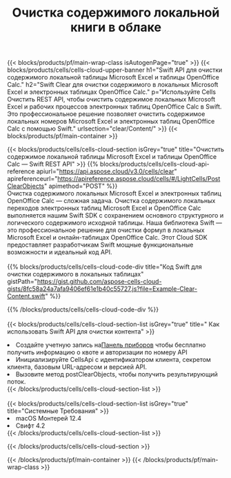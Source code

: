 ﻿---
title:  Очистка содержимого локальной книги в облаке
description: Облачные API и SDK для очистки контента по телефонам Microsoft и OpenOffice Calc. Очистка содержимого локальных таблиц с помощью облака Cells API. SDK поддерживает различные языки разработки. К ним относятся Android, C#, Go, Java, NodeJS, Perl, PHP, Python, Ruby и Swift.
url: /ru/swift/clear/content/
---
{{< blocks/products/pf/main-wrap-class isAutogenPage="true" >}}
{{< blocks/products/cells/cells-cloud-upper-banner h1="Swift API для очистки содержимого локальной таблицы Microsoft Excel и таблицы OpenOffice Calc." h2="Swift Clear для очистки содержимого в локальных Microsoft Excel и электронных таблицах OpenOffice Calc." p="Используйте Cells Очистить REST API, чтобы очистить содержимое локальных Microsoft Excel и рабочих процессов электронных таблиц OpenOffice Calc в Swift. Это профессиональное решение позволяет очистить содержимое локальных номеров Microsoft Excel и электронных таблиц OpenOffice Calc с помощью Swift." urlsection="clear/Content/" >}}
{{< blocks/products/pf/main-container >}}

{{< blocks/products/cells/cells-cloud-section isGrey="true" title="Очистить содержимое локальной таблицы Microsoft Excel и таблицы OpenOffice Calc — Swift REST API" >}}
{{% blocks/products/cells/cells-cloud-api-reference apiurl="https://api.aspose.cloud/v3.0/cells/clear" apireferenceurl="https://apireference.aspose.cloud/cells/#/LightCells/PostClearObjects" apimethod="POST" %}}
<br/>
Очистка содержимого локальных Microsoft Excel и электронных таблиц OpenOffice Calc — сложная задача. Очистка содержимого локальных переходов электронных таблиц Microsoft Excel и OpenOffice Calc выполняется нашим Swift SDK с сохранением основного структурного и логического содержимого исходной таблицы. Наша библиотека Swift — это профессиональное решение для очистки формул в локальных Microsoft Excel и онлайн-таблицах OpenOffice Calc. Этот Cloud SDK предоставляет разработчикам Swift мощные функциональные возможности и идеальный код API.
<br/>
<br/>
{{% blocks/products/cells/cells-cloud-code-div title="Код Swift для очистки содержимого в локальных таблицах" gistPath="https://gist.github.com/aspose-cells-cloud-gists/8fc58a24a7afa9406ef61e1b40c55727.js?file=Example-Clear-Content.swift" %}}
  
{{% /blocks/products/cells/cells-cloud-code-div %}}
<br/>
<br/>
{{< blocks/products/cells/cells-cloud-section-list isGrey="true" title=" Как использовать Swift API для очистки контента" >}}
<li> Создайте учетную запись на<a href="https://dashboard.aspose.cloud/">Панель приборов</a> чтобы бесплатно получить информацию о квоте и авторизации по номеру API</li>
<li>Инициализируйте CellsApi с идентификатором клиента, секретом клиента, базовым URL-адресом и версией API.</li>
<li>Вызовите метод postClearObjects, чтобы получить результирующий поток.</li>
{{< /blocks/products/cells/cells-cloud-section-list >}}
<br/>
<br/>
{{< blocks/products/cells/cells-cloud-section-list isGrey="true" title="Системные Требования" >}}
<li>macOS Монтерей 12.4</li>
<li>Свифт 4.2</li>
{{< /blocks/products/cells/cells-cloud-section-list >}}

{{< /blocks/products/cells/cells-cloud-section >}}

{{< /blocks/products/pf/main-container >}}
{{< /blocks/products/pf/main-wrap-class >}}
